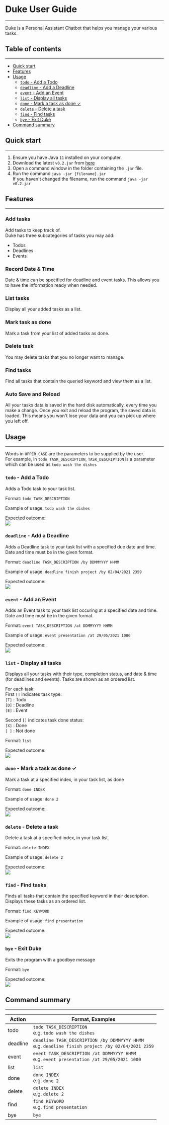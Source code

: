 # Duke User Guide
____
Duke is a Personal Assistant Chatbot that helps you manage your various tasks. 

## Table of contents
____
* [Quick start](#quick-start)
* [Features](#features)
* [Usage](#usage)
    * [`todo` - Add a Todo](#todo---add-a-todo)
    * [`deadline` - Add a Deadline](#deadline---add-a-deadline)
    * [`event` - Add an Event](#event---add-an-event)
    * [`list` - Display all tasks](#list---display-all-tasks)
    * [`done` - Mark a task as done ✓](#done---mark-a-task-as-done-)
    * [`delete` - ~~Delete~~ a task](#delete---delete-a-task)
    * [`find` - Find tasks](#find---find-tasks)
    * [`bye` - Exit Duke](#bye---exit-duke)
* [Command summary](#command-summary)

## Quick start
____
1. Ensure you have Java `11` installed on your computer.
1. Download the latest `v0.2.jar` from [here]()
1. Open a command window in the folder containing the `.jar` file.
1. Run the command `java -jar {filename}.jar` <br> If you haven't changed the filename, run the command `java -jar v0.2.jar`

## Features
____

### Add tasks
Add tasks to keep track of.  
Duke has three subcategories of tasks you may add: 
* Todos
* Deadlines
* Events  

### Record Date & Time 
Date & time can be specified for deadline and event tasks. This allows you to have the information ready when needed. 

### List tasks
Display all your added tasks as a list.

### Mark task as done
Mark a task from your list of added tasks as done.

### Delete task
You may delete tasks that you no longer want to manage.

### Find tasks
Find all tasks that contain the queried keyword and view them as a list. 

### Auto Save and Reload
All your tasks data is saved in the hard disk automatically, every time you make a change. Once you exit and reload the program, the saved data is loaded. This means you won't lose your data and you can pick up where you left off. 


## Usage
____
Words in `UPPER_CASE` are the parameters to be supplied by the user.
<br>For example, in `todo TASK_DESCRIPTION`, `TASK_DESCRIPTION` is a parameter which can be used as `todo wash the dishes`

### `todo` - Add a Todo

Adds a Todo task to your task list. 

Format: `todo TASK_DESCRIPTION`

Example of usage:
`todo wash the dishes`

Expected outcome:  
![](todo.jpg)

### `deadline` - Add a Deadline

Adds a Deadline task to your task list with a specified due date and time. Date and time must be in the given format. 

Format: `deadline TASK_DESCRIPTION /by DDMMYYYY HHMM`

Example of usage:
`deadline finish project /by 02/04/2021 2359`

Expected outcome:  
![](deadline.jpg)

### `event` - Add an Event

Adds an Event task to your task list occuring at a specified date and time. Date and time must be in the given format.

Format: `event TASK_DESCRIPTION /at DDMMYYYY HHMM`

Example of usage:
`event presentation /at 29/05/2021 1000`

Expected outcome:  
![](event.jpg)

### `list` - Display all tasks

Displays all your tasks with their type, completion status, and date & time (for deadlines and events). Tasks are shown as an ordered list.

For each task: <br/>
First `[]` indicates task type: <br/>
  `[T]` : Todo <br/>
  `[D]` : Deadline <br/>
  `[E]` : Event <br/>

Second `[]` indicates task done status: <br/>
  `[X]` : Done <br/>
  `[ ]` : Not done <br/>

Format: `list`

Expected outcome:  
![](list.jpg)

### `done` - Mark a task as done ✓

Mark a task at a specified index, in your task list, as done

Format: `done INDEX`

Example of usage:
`done 2`

Expected outcome:  
![](done.jpg)

### `delete` - ~~Delete~~ a task

Delete a task at a specified index, in your task list.

Format: `delete INDEX`

Example of usage:
`delete 2`

Expected outcome:  
![](delete.jpg)

### `find` - Find tasks

Finds all tasks that contain the specified keyword in their description. Displays these tasks as an ordered list.

Format: `find KEYWORD`

Example of usage:
`find presentation`

Expected outcome:  
![](find.jpg)

### `bye` - Exit Duke

Exits the program with a goodbye message

Format: `bye`

Expected outcome:  
![](bye.jpg)

## Command summary
____

Action | Format, Examples
------ | ----------------
todo | `todo TASK_DESCRIPTION` <br> e.g. `todo wash the dishes`
deadline | `deadline TASK_DESCRIPTION /by DDMMYYYY HHMM` <br> e.g. `deadline finish project /by 02/04/2021 2359`
event | `event TASK_DESCRIPTION /at DDMMYYYY HHMM` <br> e.g. `event presentation /at 29/05/2021 1000`
list | `list`
done | `done INDEX` <br> e.g. `done 2`
delete | `delete INDEX` <br> e.g. `delete 2`
find | `find KEYWORD` <br> e.g. `find presentation`
bye | `bye`